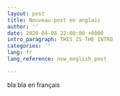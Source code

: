```yaml
---
layout: post
title: Nouveau post en anglais
author: ''
date: 2020-04-08 22:00:00 +0000
intro_paragraph: THIS IS THE INTRO
categories: ''
lang: fr
lang_reference: new_english_post

---
```

bla bla en français
